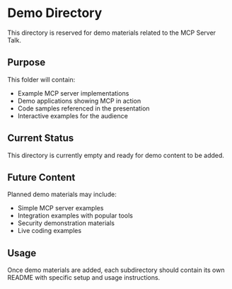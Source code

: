 # Demo Directory

This directory is reserved for demo materials related to the MCP Server Talk.

## Purpose

This folder will contain:
- Example MCP server implementations
- Demo applications showing MCP in action
- Code samples referenced in the presentation
- Interactive examples for the audience

## Current Status

This directory is currently empty and ready for demo content to be added.

## Future Content

Planned demo materials may include:
- Simple MCP server examples
- Integration examples with popular tools
- Security demonstration materials
- Live coding examples

## Usage

Once demo materials are added, each subdirectory should contain its own README with specific setup and usage instructions.
